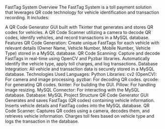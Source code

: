 FastTag System
Overview
The FastTag System is a toll payment solution that leverages QR code technology for vehicle identification and transaction recording. It includes:

A QR Code Generator GUI built with Tkinter that generates and stores QR codes for vehicles.
A QR Code Scanner utilizing a camera to decode QR codes, identify vehicles, and record transactions in a MySQL database.
Features
QR Code Generation: Create unique FastTags for each vehicle with relevant details (Owner Name, Vehicle Number, Mobile Number, Vehicle Type) stored in a MySQL database.
QR Code Scanning: Capture and decode FastTags in real-time using OpenCV and Pyzbar libraries. Automatically identify the vehicle type, apply toll charges, and log transactions.
Database Integration: All vehicle and transaction data is securely stored in a MySQL database.
Technologies Used
Languages: Python
Libraries:
cv2 (OpenCV): For camera and image processing.
pyzbar: For decoding QR codes.
qrcode: For generating QR codes.
tkinter: For building the GUI.
Pillow: For handling image resizing.
MySQL Connector: For interacting with the MySQL database.
Database: MySQL
Project Structure
QR Code Generator GUI:
Generates and saves FastTags (QR codes) containing vehicle information.
Inserts vehicle details and FastTag codes into the MySQL database.
QR Code Scanner:
Captures QR codes using a camera, decodes them, and retrieves vehicle information.
Charges toll fees based on vehicle type and logs the transaction in the database.
